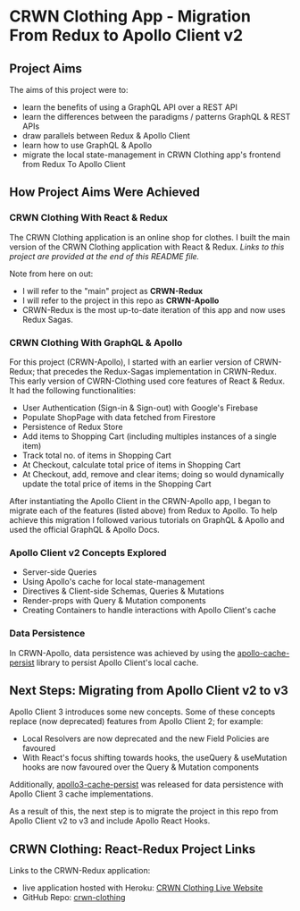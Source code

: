 # CRWN Clothing App - Migration From Redux to Apollo Client v2

## Project Aims

The aims of this project were to:

- learn the benefits of using a GraphQL API over a REST API
- learn the differences between the paradigms / patterns GraphQL & REST APIs
- draw parallels between Redux & Apollo Client
- learn how to use GraphQL & Apollo
- migrate the local state-management in CRWN Clothing app's frontend from Redux To Apollo Client

## How Project Aims Were Achieved

### CRWN Clothing With React & Redux

The CRWN Clothing application is an online shop for clothes. I built the main version of the CRWN Clothing application with React & Redux.
_Links to this project are provided at the end of this README file._

Note from here on out:

- I will refer to the "main" project as **CRWN-Redux**
- I will refer to the project in this repo as **CRWN-Apollo**
- CRWN-Redux is the most up-to-date iteration of this app and now uses Redux Sagas.

### CRWN Clothing With GraphQL & Apollo

For this project (CRWN-Apollo), I started with an earlier version of CRWN-Redux; that precedes the Redux-Sagas implementation in CRWN-Redux.
This early version of CWRN-Clothing used core features of React & Redux. It had the following functionalities:

- User Authentication (Sign-in & Sign-out) with Google's Firebase
- Populate ShopPage with data fetched from Firestore
- Persistence of Redux Store
- Add items to Shopping Cart (including multiples instances of a single item)
- Track total no. of items in Shopping Cart
- At Checkout, calculate total price of items in Shopping Cart
- At Checkout, add, remove and clear items; doing so would dynamically update the total price of items in the Shopping Cart

After instantiating the Apollo Client in the CRWN-Apollo app, I began to migrate each of the features (listed above) from Redux to Apollo.
To help achieve this migration I followed various tutorials on GraphQL & Apollo and used the official GraphQL & Apollo Docs.

### Apollo Client v2 Concepts Explored

- Server-side Queries
- Using Apollo's cache for local state-management
- Directives & Client-side Schemas, Queries & Mutations
- Render-props with Query & Mutation components
- Creating Containers to handle interactions with Apollo Client's cache

### Data Persistence

In CRWN-Apollo, data persistence was achieved by using the [apollo-cache-persist](https://github.com/apollographql/apollo-cache-persist/tree/0.2.1) library to persist Apollo Client's local cache.

## Next Steps: Migrating from Apollo Client v2 to v3

Apollo Client 3 introduces some new concepts. Some of these concepts replace (now deprecated) features from Apollo Client 2; for example:

- Local Resolvers are now deprecated and the new Field Policies are favoured
- With React's focus shifting towards hooks, the useQuery & useMutation hooks are now favoured over the Query & Mutation components

Additionally, [apollo3-cache-persist](https://github.com/apollographql/apollo-cache-persist) was released for data persistence with Apollo Client 3 cache implementations.

As a result of this, the next step is to migrate the project in this repo from Apollo Client v2 to v3 and include Apollo React Hooks.

## CRWN Clothing: React-Redux Project Links

Links to the CRWN-Redux application:

- live application hosted with Heroku: [CRWN Clothing Live Website](http://crown-clothing-live-app.herokuapp.com/)
- GitHub Repo: [crwn-clothing](https://github.com/Bilaal96/crwn-clothing)
